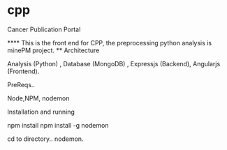 # cpp
Cancer Publication Portal



**** This is the front end for CPP, the preprocessing python analysis is minePM project. **
Architecture

Analysis (Python) , Database (MongoDB) , Expressjs (Backend), Angularjs (Frontend).


PreReqs..

Node,NPM, nodemon


Installation and running


npm install
npm install -g nodemon

cd to directory.. nodemon.



